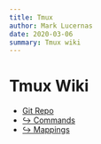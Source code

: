 ```yaml
---
title: Tmux
author: Mark Lucernas
date: 2020-03-06
summary: Tmux wiki
---
```



# Tmux Wiki

- [Git Repo](https://github.com/tmux/tmux)
- [↪ Commands](commands)
- [↪ Mappings](mappings)

